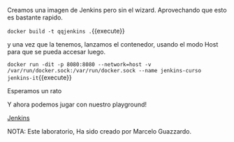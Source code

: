 
Creamos una imagen de Jenkins pero sin el wizard. Aprovechando que esto es bastante rapido.


`docker build -t qqjenkins .`{{execute}}

y una vez que la tenemos, lanzamos el contenedor, usando el modo Host para que se pueda accesar luego.

`docker run -dit -p 8080:8080 --network=host -v /var/run/docker.sock:/var/run/docker.sock --name jenkins-curso jenkins-it`{{execute}}

Esperamos un rato

Y ahora podemos jugar con nuestro playground! 



[Jenkins]({{TRAFFIC_HOST1_8080}})

NOTA: Este laboratorio, Ha sido creado por Marcelo Guazzardo.
